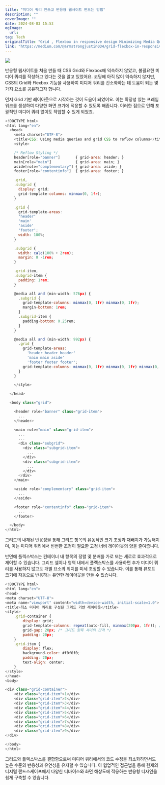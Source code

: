 ```yaml
---
title: "미디어 쿼리 안쓰고 반응형 웹사이트 만드는 방법"
description: ""
coverImage: ""
date: 2024-08-03 15:53
ogImage: 
  url: 
tag: Tech
originalTitle: "Grid , Flexbox in responsive design Minimizing Media Queries"
link: "https://medium.com/@armstrongjustin034/grid-flexbox-in-responsive-design-minimizing-media-queries-1d00e1791c3b"
---
```




<img src="/assets/img/Grid-FlexboxinresponsivedesignMinimizingMediaQueries_0.png" />

반응형 웹사이트를 처음 만들 때 CSS Grid와 Flexbox에 익숙하지 않았고, 불필요한 미디어 쿼리를 작성하고 있다는 것을 알고 있었어요. 코딩에 아직 많이 익숙하지 않지만, CSS의 Grid와 Flexbox 기능을 사용하여 미디어 쿼리를 간소화하는 데 도움이 되는 몇 가지 요소를 공유하고자 합니다.

먼저 Grid 기반 레이아웃으로 시작하는 것이 도움이 되었어요. 이는 확장성 있는 프레임워크를 생성하여 다양한 화면 크기에 적응할 수 있도록 해줍니다. 이러한 점으로 인해 포괄적인 미디어 쿼리 없이도 작업할 수 있게 되었죠.

```js
<!DOCTYPE html>
<html lang="en">
  <head>
    <meta charset="UTF-8">
    <title>CSS: Using media queries and grid CSS to reflow columns</title>
    <style>

    /* Reflow Styling */
    header[role="banner"]       { grid-area: header; }
    main[role="main"]           { grid-area: main; }
    aside[role="complementary"] { grid-area: aside; }
    footer[role="contentinfo"]  { grid-area: footer; }

    .grid,
    .subgrid {
      display: grid;
      grid-template-columns: minmax(0, 1fr);
    }

    .grid {
      grid-template-areas:
      'header'
      'main'
      'aside'
      'footer';
      width: 100%;
    }

    .subgrid {
      width: calc(100% + 2rem);
      margin: 0 -1rem;
    }

    .grid-item,
    .subgrid-item {
      padding: 1rem;
    }

    @media all and (min-width: 576px) {
      .subgrid {
        grid-template-columns: minmax(0, 1fr) minmax(0, 1fr);
        margin-bottom: 1rem;
      }
      .subgrid-item {
        padding-bottom: 0.25rem;
      }
    }

    @media all and (min-width: 992px) {
      .grid {
        grid-template-areas:
          'header header header'
          'main main aside'
          'footer footer footer';
        grid-template-columns: minmax(0, 1fr) minmax(0, 1fr) minmax(0, 1fr);
      }
    }

    </style>

  </head>

  <body class="grid">

    <header role="banner" class="grid-item">
      ...
    </header>

    <main role="main" class="grid-item">
      ...
      ...
      <div class="subgrid">
        <div class="subgrid-item">
          ...
        </div>
        <div class="subgrid-item">
          ...
        </div>
      </div>
    </main>

    <aside role="complementary" class="grid-item">
      ...
    </aside>

    <footer role="contentinfo" class="grid-item">
      ...
    </footer>

  </body>
</html>
```

<div class="content-ad"></div>

그리드의 내재된 반응성을 통해 그리드 항목의 유동적인 크기 조정과 재배치가 가능해지며, 이는 미디어 쿼리에서 빈번한 조정이 필요한 고정 너비 레이아웃의 양을 줄여줍니다.

반면에 플렉스박스는 컨테이너 내 항목의 정렬 및 분배를 가로 또는 세로로 효과적으로 제어할 수 있습니다. 그리드 셀이나 영역 내에서 플렉스박스를 사용하면 추가 미디어 쿼리를 사용하지 않고도 개별 요소의 위치를 미세 조정할 수 있습니다. 이를 통해 뷰포트 크기에 자동으로 반응하는 유연한 레이아웃을 만들 수 있습니다.

```js
<!DOCTYPE html>
<html lang="en">
<head>
<meta charset="UTF-8">
<meta name="viewport" content="width=device-width, initial-scale=1.0">
<title>최소 미디어 쿼리로 구성된 그리드 기반 레이아웃</title>
<style>
    .grid-container {
        display: grid;
        grid-template-columns: repeat(auto-fill, minmax(200px, 1fr)); /* 최소 200px 폭의 반응형 그리드 */
        grid-gap: 20px; /* 그리드 항목 사이의 간격 */
        padding: 20px;
    }
    .grid-item {
        display: flex;
        background-color: #f0f0f0;
        padding: 20px;
        text-align: center;
    }
</style>
</head>
<body>

<div class="grid-container">
    <div class="grid-item">1</div>
    <div class="grid-item">2</div>
    <div class="grid-item">3</div>
    <div class="grid-item">4</div>
    <div class="grid-item">5</div>
    <div class="grid-item">6</div>
    <div class="grid-item">7</div>
    <div class="grid-item">8</div>
    <div class="grid-item">9</div>
</div>

</body>
</html>
```

그리드와 플렉스박스를 결합함으로써 미디어 쿼리에서의 코드 수정을 최소화하면서도 높은 수준의 반응성과 유연성을 유지할 수 있습니다. 이 협업적인 접근법을 통해 현재의 디지털 랜드스케이프에서 다양한 디바이스와 화면 해상도에 적응하는 반응형 디자인을 쉽게 구축할 수 있습니다.
